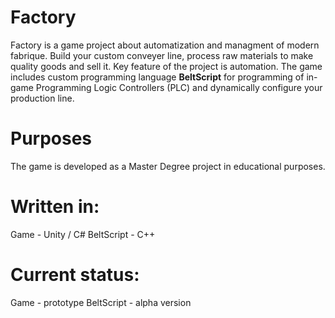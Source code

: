 # Factory

Factory is a game project about automatization and managment of modern fabrique. Build your custom conveyer line, process raw materials to make quality goods and sell it. Key feature of the project is automation. The game includes custom programming language **BeltScript** for programming of in-game Programming Logic Controllers (PLC) and dynamically configure your production line.

# Purposes
The game is developed as a Master Degree project in educational purposes.

# Written in:
Game - Unity / C# 
BeltScript - C++

# Current status:
Game - prototype 
BeltScript - alpha version
